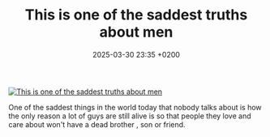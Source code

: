 ﻿---
layout: post
title:  "This is one of the saddest truths about men"
date:   2025-03-30 23:35 +0200
categories: Growth YouTube links
---

[![This is one of the saddest truths about men](https://img.youtube.com/vi/vQjRjEFQPAk/0.jpg)](https://www.youtube.com/shorts/vQjRjEFQPAk)

One of the saddest things in the world today that nobody talks about is how the only reason a lot of guys are still alive is so that people they love and care about won't have a dead brother , son or friend.
